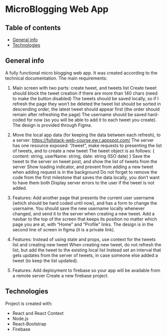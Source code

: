 # MicroBlogging Web App 

## Table of contents
* [General info](#general-info)
* [Technologies](#technologies)

## General info
A fully functional micro blogging web app. 
It was created according to the technical documentation. The main requirements:

1. Main screen with two parts: create tweet, and tweets list Create tweet should block the tweet creation if there are more than 140 chars (need to make the button disabled) The tweets should be saved locally, so if I refresh the page they won’t be deleted the tweet list should be sorted in descending order, the latest tweet should appear first (the order should remain after refreshing the page) The username should be saved hard-coded for now (so you will be able to add it to each tweet you create).
The design is provided through Figma.

2. Move the local app data (for keeping the data between each refresh), to a server: https://fullstack-web-course.ew.r.appspot.com/ The server has one resource exposed: “/tweet”, make requests to presenting the list of tweets, and to create a new tweet The tweet object is as follows: { content: string, userName: string, date: string (ISO date) } Save the tweet to the server on tweet post, and show the list of tweets from the server Show loading indicator, and prevent from adding a new tweet when adding request is in the background Do not forget to remove the code from the first milestone that saves the data locally, you don’t want to have them both Display server errors to the user if the tweet is not added.

3. Features: Add another page that presents the current user username (which should be hard coded until now), and has a form to change the username. You should save the new username locally whenever changed, and send it to the server when creating a new tweet. Add a navbar to the top of the screen that keeps its position no matter which page you are at, with “Home” and “Profile” links. The design is in the second line of screen in figma (it is a private link).

4. Features: Instead of using state and props, use context for the tweets list and creating new tweet When creating new tweet, do not refresh the list, but add the tweet to the existing local list Instead set an interval that gets updates from the server of tweets, in case someone else added a tweet (to keep the list updated).

5. Features: Add deployment to firebase so your app will be available from a remote server Create a new firebase project.

## Technologies
Project is created with:
* React and React Context
* Node.js
* React-Bootstrap
* Firebase
	

